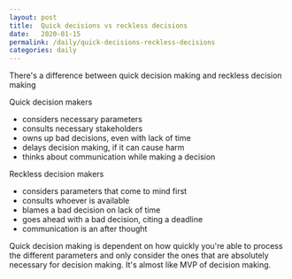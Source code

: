 ```yaml
---
layout: post
title:  Quick decisions vs reckless decisions
date:   2020-01-15
permalink: /daily/quick-decisions-reckless-decisions
categories: daily
---
```

There's a difference between quick decision making and reckless decision making

Quick decision makers
- considers necessary parameters
- consults necessary stakeholders
- owns up bad decisions, even with lack of time
- delays decision making, if it can cause harm
- thinks about communication while making a decision

Reckless decision makers
- considers parameters that come to mind first
- consults whoever is available
- blames a bad decision on lack of time
- goes ahead with a bad decision, citing a deadline
- communication is an after thought

Quick decision making is dependent on how quickly you're able to process the different parameters and only consider the ones that are absolutely necessary for decision making. It's almost like MVP of decision making.
